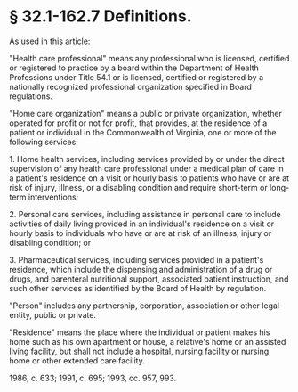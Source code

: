 # § 32.1-162.7 Definitions.

<p>As used in this article:</p><p>"Health care professional" means any professional who is licensed, certified or registered to practice by a board within the Department of Health Professions under Title 54.1 or is licensed, certified or registered by a nationally recognized professional organization specified in Board regulations.</p><p>"Home care organization" means a public or private organization, whether operated for profit or not for profit, that provides, at the residence of a patient or individual in the Commonwealth of Virginia, one or more of the following services:</p><p>1. Home health services, including services provided by or under the direct supervision of any health care professional under a medical plan of care in a patient's residence on a visit or hourly basis to patients who have or are at risk of injury, illness, or a disabling condition and require short-term or long-term interventions;</p><p>2. Personal care services, including assistance in personal care to include activities of daily living provided in an individual's residence on a visit or hourly basis to individuals who have or are at risk of an illness, injury or disabling condition; or</p><p>3. Pharmaceutical services, including services provided in a patient's residence, which include the dispensing and administration of a drug or drugs, and parenteral nutritional support, associated patient instruction, and such other services as identified by the Board of Health by regulation.</p><p>"Person" includes any partnership, corporation, association or other legal entity, public or private.</p><p>"Residence" means the place where the individual or patient makes his home such as his own apartment or house, a relative's home or an assisted living facility, but shall not include a hospital, nursing facility or nursing home or other extended care facility.</p><p>1986, c. 633; 1991, c. 695; 1993, cc. 957, 993.</p>